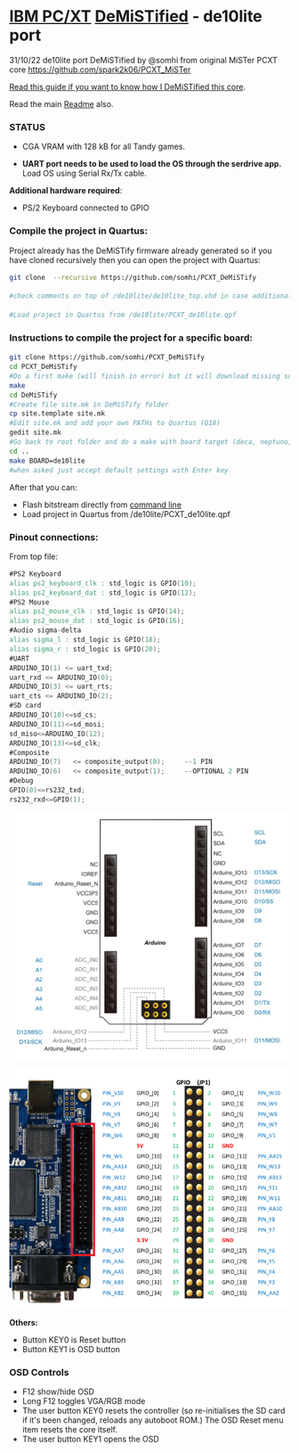 # [IBM PC/XT](https://en.wikipedia.org/wiki/IBM_Personal_Computer_XT)  [DeMiSTified](https://github.com/robinsonb5/DeMiSTify) - de10lite port

31/10/22 de10lite port DeMiSTified by @somhi from original MiSTer PCXT core  https://github.com/spark2k06/PCXT_MiSTer

[Read this guide if you want to know how I DeMiSTified this core](https://github.com/DECAfpga/DECA_board/tree/main/Tutorials/DeMiSTify).

Read the main [Readme](https://github.com/somhi/PCXT_DeMiSTify) also.

### STATUS

* CGA VRAM with 128 kB for all Tandy games.

* **UART port needs to be used to load the OS through the serdrive app.** Load OS using Serial Rx/Tx cable.

**Additional hardware required**:

- PS/2 Keyboard connected to GPIO



### Compile the project in Quartus:

Project already has the DeMiSTify firmware already generated so if you have cloned recursively then you can open the project with Quartus:

```sh
git clone  --recursive https://github.com/somhi/PCXT_DeMiSTify

#check comments on top of /de10lite/de10lite_top.vhd in case additional actions are needed

#Load project in Quartus from /de10lite/PCXT_de10lite.qpf
```



### Instructions to compile the project for a specific board:

```sh
git clone https://github.com/somhi/PCXT_DeMiSTify
cd PCXT_DeMiSTify
#Do a first make (will finish in error) but it will download missing submodules 
make
cd DeMiSTify
#Create file site.mk in DeMiSTify folder 
cp site.template site.mk
#Edit site.mk and add your own PATHs to Quartus (Q18)
gedit site.mk
#Go back to root folder and do a make with board target (deca, neptuno, uareloaded, atlas_cyc). If not specified it will compile for all targets.
cd ..
make BOARD=de10lite
#when asked just accept default settings with Enter key
```

After that you can:

* Flash bitstream directly from [command line](https://github.com/DECAfpga/DECA_binaries#flash-bitstream-to-fgpa-with-quartus)
* Load project in Quartus from /de10lite/PCXT_de10lite.qpf

### Pinout connections:

From top file:

```verilog
#PS2 Keyboard
alias ps2_keyboard_clk : std_logic is GPIO(10);
alias ps2_keyboard_dat : std_logic is GPIO(12);
#PS2 Mouse
alias ps2_mouse_clk : std_logic is GPIO(14);
alias ps2_mouse_dat : std_logic is GPIO(16);
#Audio sigma-delta
alias sigma_l : std_logic is GPIO(18);
alias sigma_r : std_logic is GPIO(20);
#UART
ARDUINO_IO(1) <= uart_txd;
uart_rxd <= ARDUINO_IO(0);
ARDUINO_IO(3) <= uart_rts;
uart_cts <= ARDUINO_IO(2);
#SD card
ARDUINO_IO(10)<=sd_cs;
ARDUINO_IO(11)<=sd_mosi;
sd_miso<=ARDUINO_IO(12);
ARDUINO_IO(13)<=sd_clk;
#Composite
ARDUINO_IO(7)  	<= composite_output(0);		--1 PIN
ARDUINO_IO(6)	<= composite_output(1);		--OPTIONAL 2 PIN
#Debug
GPIO(0)<=rs232_txd;
rs232_rxd<=GPIO(1);
```

![arduino_io](arduino_io.png)

![gpio](gpio.png)

**Others:**

* Button KEY0 is Reset button
* Button KEY1 is OSD button

### OSD Controls

* F12 show/hide OSD 
* Long F12 toggles VGA/RGB mode
* The user button KEY0 resets the controller (so re-initialises the SD card if it's been changed, reloads any autoboot ROM.) The OSD Reset menu item resets the core itself.
* The user button KEY1 opens the OSD

